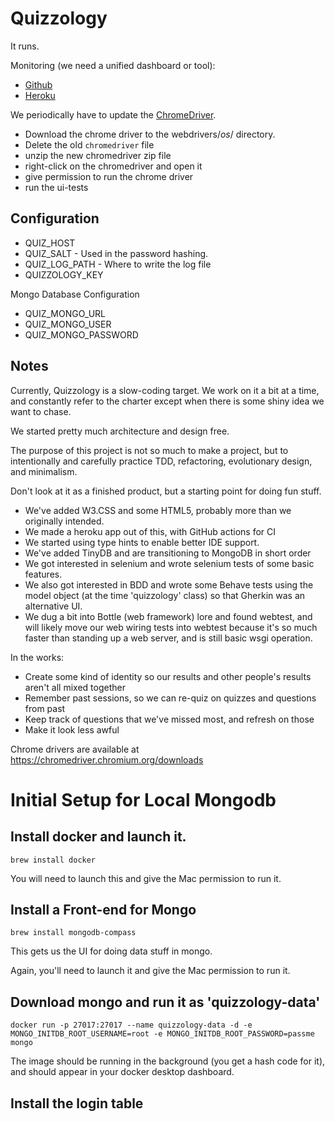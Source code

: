 # Quizzology

It runs.

Monitoring (we need a unified dashboard or tool):
* [Github](https://github.com/tottinge/quizzer/actions )
* [Heroku](https://dashboard.heroku.com/apps/quizzology/activity)

We periodically have to update the [ChromeDriver](https://chromedriver.chromium.org/downloads).
* Download the chrome driver to the webdrivers/_os_/ directory.
* Delete the old `chromedriver` file
* unzip the new chromedriver zip file
* right-click on the chromedriver and open it
* give permission to run the chrome driver
* run the ui-tests

## Configuration

* QUIZ_HOST
* QUIZ_SALT - Used in the password hashing.
* QUIZ_LOG_PATH - Where to write the log file
* QUIZZOLOGY_KEY

Mongo Database Configuration
* QUIZ_MONGO_URL
* QUIZ_MONGO_USER
* QUIZ_MONGO_PASSWORD

## Notes

Currently, Quizzology is a slow-coding target. We work on it a bit at a time, and constantly refer to the
charter except when there is some shiny idea we want to chase.

We started pretty much architecture and design free.

The purpose of this project is not so much to make a project, but to intentionally and carefully practice TDD,
refactoring, evolutionary design, and minimalism.

Don't look at it as a finished product, but a starting point for doing fun stuff.
* We've added W3.CSS and some HTML5, probably more than we originally intended.
* We made a heroku app out of this, with GitHub actions for CI
* We started using type hints to enable better IDE support.
* We've added TinyDB and are transitioning to MongoDB in short order
* We got interested in selenium and wrote selenium tests of some basic features.
* We also got interested in BDD and wrote some Behave tests using the model object
(at the time 'quizzology' class) so that Gherkin was an alternative UI.
* We dug a bit into Bottle (web framework) lore and found webtest, and will likely move
  our web wiring tests into webtest because it's so much faster than standing up a web server,
  and is still basic wsgi operation.

In the works:
* Create some kind of identity so our results and other people's results aren't all mixed together
* Remember past sessions, so we can re-quiz on quizzes and questions from past
* Keep track of questions that we've missed most, and refresh on those
* Make it look less awful


Chrome drivers are available at https://chromedriver.chromium.org/downloads

# Initial Setup for Local Mongodb

## Install docker and launch it.
`brew install docker`

You will need to launch this and give the Mac permission to run it.

## Install a Front-end for Mongo

`brew install mongodb-compass`

This gets us the UI for doing data stuff in mongo.

Again, you'll need to launch it and give the Mac permission to run it.

## Download mongo and run it as 'quizzology-data'

`docker run -p 27017:27017 --name quizzology-data -d -e MONGO_INITDB_ROOT_USERNAME=root -e MONGO_INITDB_ROOT_PASSWORD=passme mongo
`

The image should be running in the background (you get a hash code for
it), and should appear in your docker desktop dashboard.

## Install the login table
